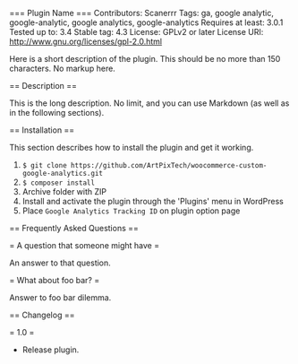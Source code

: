 === Plugin Name ===
Contributors: Scanerrr
Tags: ga, google analytic, google-analytic, google analytics, google-analytics
Requires at least: 3.0.1
Tested up to: 3.4
Stable tag: 4.3
License: GPLv2 or later
License URI: http://www.gnu.org/licenses/gpl-2.0.html

Here is a short description of the plugin.  This should be no more than 150 characters.  No markup here.

== Description ==

This is the long description.  No limit, and you can use Markdown (as well as in the following sections).


== Installation ==

This section describes how to install the plugin and get it working.

1. `$ git clone https://github.com/ArtPixTech/woocommerce-custom-google-analytics.git`
2. `$ composer install`
3. Archive folder with ZIP
4. Install and activate the plugin through the 'Plugins' menu in WordPress
5. Place `Google Analytics Tracking ID` on plugin option page

== Frequently Asked Questions ==

= A question that someone might have =

An answer to that question.

= What about foo bar? =

Answer to foo bar dilemma.

== Changelog ==

= 1.0 =
* Release plugin.